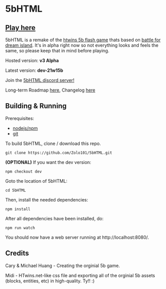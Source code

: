 # 5bHTML

## [Play here](https://5b.zelo.dev/)

5bHTML is a remake of the [htwins 5b flash game](https://bfdi.tv/5b/) thats based on [battle for dream island](https://www.youtube.com/user/jacknjellify). It's in alpha right now so not everything looks and feels the same, so please keep that in mind before playing.

Hosted version: **v3 Alpha**

Latest version: **dev-21w15b**

Join the [5bHTML discord server!](https://discord.gg/um5KWabefm)

Long-term Roadmap [here](docs/ROADMAP.md), Changelog [here](docs/CHANGELOG.md)

## Building & Running

Prerequisites:
- [nodejs/npm](https://nodejs.org/en/)
- [git](https://git-scm.com/)

To build 5bHTML, clone / download this repo.

`git clone https://github.com/Zolo101/5bHTML.git`

**(OPTIONAL)** If you want the dev version:

`npm checkout dev`

Goto the location of 5bHTML:

`cd 5bHTML`

Then, install the needed dependencies:

`npm install`

After all dependencies have been installed, do:

`npm run watch`

You should now have a web server running at http://localhost:8080/.

## Credits

Cary & Michael Huang - Creating the orginial 5b game.

Midi - HTwins.net-like css file and exporting all of the orginial 5b assets (blocks, entities, etc) in high-quality. Ty!! :)